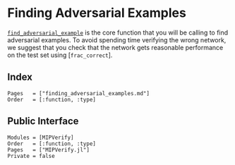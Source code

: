 # Finding Adversarial Examples
[`find_adversarial_example`](@ref) is the core function that you will be calling to 
find adversarial examples. To avoid spending time verifying the wrong network, we suggest
that you check that the network gets reasonable performance on the test set using
[`frac_correct`].

## Index
```@index
Pages   = ["finding_adversarial_examples.md"]
Order   = [:function, :type]
```

## Public Interface
```@autodocs
Modules = [MIPVerify]
Order   = [:function, :type]
Pages   = ["MIPVerify.jl"]
Private = false
```